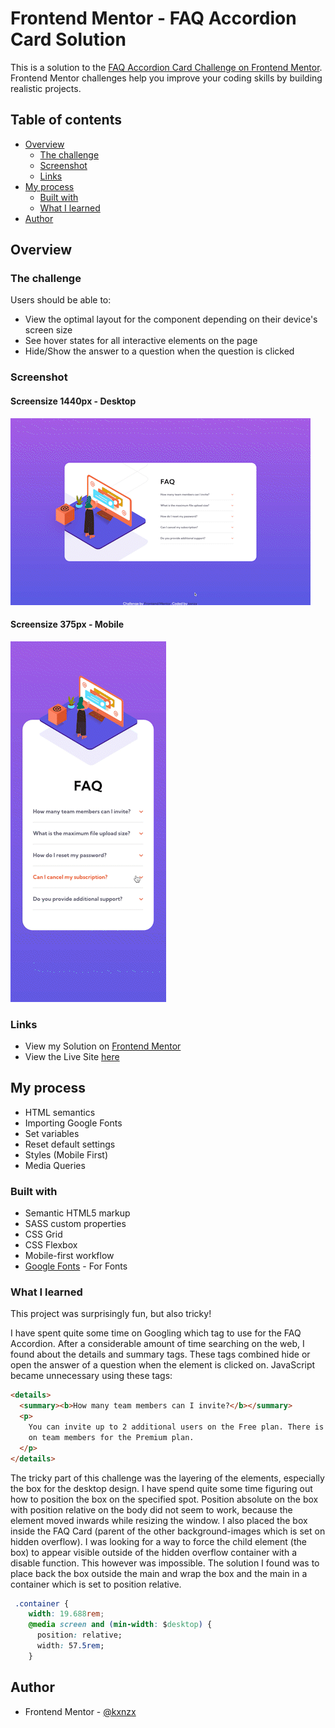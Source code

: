 # Frontend Mentor - FAQ Accordion Card Solution

This is a solution to the [FAQ Accordion Card Challenge on Frontend Mentor](https://www.frontendmentor.io/challenges/faq-accordion-card-XlyjD0Oam). Frontend Mentor challenges help you improve your coding skills by building realistic projects.

## Table of contents

- [Overview](#overview)
  - [The challenge](#the-challenge)
  - [Screenshot](#screenshot)
  - [Links](#links)
- [My process](#my-process)
  - [Built with](#built-with)
  - [What I learned](#what-i-learned)
- [Author](#author)

## Overview

### The challenge

Users should be able to:

- View the optimal layout for the component depending on their device's screen size
- See hover states for all interactive elements on the page
- Hide/Show the answer to a question when the question is clicked

### Screenshot

#### Screensize 1440px - Desktop

![Desktop](images/Desktop.gif)

#### Screensize 375px - Mobile

![Mobile](images/Mobile.gif)

### Links

- View my Solution on [Frontend Mentor](https://www.frontendmentor.io/solutions/faq-accordion-with-vanilla-html-and-css-vGu9OECMtD)
- View the Live Site [here](https://kxnzx.github.io/faq-accordion-card/)

## My process

- HTML semantics
- Importing Google Fonts
- Set variables
- Reset default settings
- Styles (Mobile First)
- Media Queries

### Built with

- Semantic HTML5 markup
- SASS custom properties
- CSS Grid
- CSS Flexbox
- Mobile-first workflow
- [Google Fonts](https://fonts.google.com/) - For Fonts

### What I learned

This project was surprisingly fun, but also tricky!

I have spent quite some time on Googling which tag to use for the FAQ Accordion. After a considerable amount of time searching on the web, I found about the details and summary tags. These tags combined hide or open the answer of a question when the element is clicked on. JavaScript became unnecessary using these tags:

```html
<details>
  <summary><b>How many team members can I invite?</b></summary>
  <p>
    You can invite up to 2 additional users on the Free plan. There is no limit
    on team members for the Premium plan.
  </p>
</details>
```

The tricky part of this challenge was the layering of the elements, especially the box for the desktop design. I have spend quite some time figuring out how to position the box on the specified spot. Position absolute on the box with position relative on the body did not seem to work, because the element moved inwards while resizing the window. I also placed the box inside the FAQ Card (parent of the other background-images which is set on hidden overflow). I was looking for a way to force the child element (the box) to appear visible outside of the hidden overflow container with a disable function. This however was impossible. The solution I found was to place back the box outside the main and wrap the box and the main in a container which is set to position relative.

```css
 .container {
    width: 19.688rem;
    @media screen and (min-width: $desktop) {
      position: relative;
      width: 57.5rem;
    }
```

## Author

- Frontend Mentor - [@kxnzx](https://www.frontendmentor.io/profile/kxnzx)
